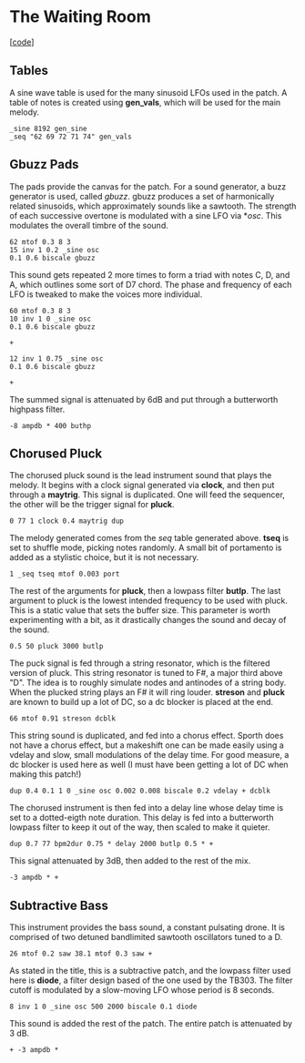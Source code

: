 # The Waiting Room

\[[code](/res/cook/the_waiting_room.sp)]

## Tables 
A sine wave table is used for the many sinusoid LFOs used in the patch.
A table of notes is created using **gen_vals**, which will be used for
the main melody. 

    _sine 8192 gen_sine
    _seq "62 69 72 71 74" gen_vals

## Gbuzz Pads
The pads provide the canvas for the patch. For a sound generator, a
buzz generator is used, called *gbuzz*. gbuzz produces a set of 
harmonically related sinusoids, which approximately sounds like a 
sawtooth. The strength of each successive overtone is modulated with
a sine LFO via **osc*. This modulates the overall timbre of the sound.

    62 mtof 0.3 8 3 
    15 inv 1 0.2 _sine osc
    0.1 0.6 biscale gbuzz

This sound gets repeated 2 more times to form a triad with notes
C, D, and A, which outlines some sort of D7 chord. The phase and
frequency of each LFO is tweaked to make the voices more individual.


    60 mtof 0.3 8 3 
    10 inv 1 0 _sine osc
    0.1 0.6 biscale gbuzz 
    
    +
    
    12 inv 1 0.75 _sine osc
    0.1 0.6 biscale gbuzz
    
    +

The summed signal is attenuated by 6dB and put through a butterworth
highpass filter.

    -8 ampdb * 400 buthp

## Chorused Pluck 
The chorused pluck sound is the lead instrument sound that plays the 
melody. It begins with a clock signal generated via **clock**, and 
then put through a **maytrig**. This signal is duplicated. One will
feed the sequencer, the other will be the trigger signal for **pluck**.

    0 77 1 clock 0.4 maytrig dup

The melody generated comes from the *seq* table generated above. **tseq**
is set to shuffle mode, picking notes randomly. A small bit of portamento 
is added as a stylistic choice, but it is not necessary. 

    1 _seq tseq mtof 0.003 port 

The rest of the arguments for **pluck**, then a lowpass filter **butlp**.
The last argument to pluck is the lowest intended frequency to be used with
pluck. This is a static value that sets the buffer size. This parameter
is worth experimenting with a bit, as it drastically changes the sound
and decay of the sound.

    0.5 50 pluck 3000 butlp 

The puck signal is fed through a string resonator, which is the filtered
version of pluck. This string resonator is tuned to F#, a major third
above "D". The idea is to roughly simulate nodes and antinodes of a string
body. When the plucked string plays an F# it will ring louder. 
**streson** and **pluck** are known to build up a lot of DC, so a dc blocker
is placed at the end.

    66 mtof 0.91 streson dcblk

This string sound is duplicated, and fed into a chorus effect. 
Sporth does not have a chorus effect, but a makeshift one can be made
easily using a vdelay and slow, small modulations of the delay time.
For good measure, a dc blocker is used here as well (I must have been
getting a lot of DC when making this patch!)

    dup 0.4 0.1 1 0 _sine osc 0.002 0.008 biscale 0.2 vdelay + dcblk

The chorused instrument is then fed into a delay line whose delay time
is set to a dotted-eigth note duration. This delay is fed into a butterworth
lowpass filter to keep it out of the way, then scaled to make it quieter. 

    dup 0.7 77 bpm2dur 0.75 * delay 2000 butlp 0.5 * + 

This signal attenuated by 3dB, then added to the rest of the mix.

    -3 ampdb * +

## Subtractive Bass
This instrument provides the bass sound, a constant pulsating drone. It
is comprised of two detuned bandlimited sawtooth oscillators tuned to a 
D.

    26 mtof 0.2 saw 38.1 mtof 0.3 saw +

As stated in the title, this is a subtractive patch, and the lowpass
filter used here is **diode**, a filter design based of the one used by
the TB303.  The filter cutoff is modulated by a slow-moving LFO whose period 
is 8 seconds.

    8 inv 1 0 _sine osc 500 2000 biscale 0.1 diode 

This sound is added the rest of the patch. The entire patch is attenuated
by 3 dB.

    + -3 ampdb *

